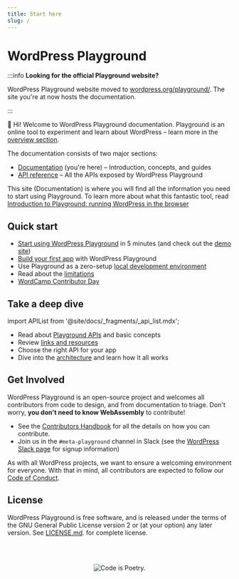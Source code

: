 ```yaml
---
title: Start here
slug: /
---
```


# WordPress Playground

:::info **Looking for the official Playground website?**

WordPress Playground website moved to [wordpress.org/playground/](https://wordpress.org/playground/). The site you're at now hosts the documentation.

:::

👋 Hi! Welcome to WordPress Playground documentation. Playground is an online tool to experiment and learn about WordPress – learn more in the [overview section](./02-overview.md).

The documentation consists of two major sections:

-   [Documentation](./01-index.md) (you're here) – Introduction, concepts, and guides
-   [API reference](/api) – All the APIs exposed by WordPress Playground

This site (Documentation) is where you will find all the information you need to start using Playground. To learn more about what this fantastic tool, read [Introduction to Playground: running WordPress in the browser](https://developer.wordpress.org/news/2024/04/05/introduction-to-playground-running-wordpress-in-the-browser/)

## Quick start

-   [Start using WordPress Playground](../02-start-using/01-index.md) in 5 minutes (and check out the [demo site](https://playground.wordpress.net/))
-   [Build your first app](../03-build-an-app/01-index.md) with WordPress Playground
-   Use Playground as a zero-setup [local development environment](../04-nodejs/01-index.md#start-a-zero-setup-dev-environment-via-vscode-extension)
-   Read about the [limitations](../12-limitations/01-index.md)
-   [WordCamp Contributor Day](../14-contributor-day/01-index.md)

## Take a deep dive

import APIList from '@site/docs/\_fragments/\_api_list.mdx';

-   Read about [Playground APIs](../06-playground-apis/01-index.md) and basic concepts
-   Review [links and resources](../15-resources.md)
-   Choose the right API for your app <APIList />
-   Dive into the [architecture](../11-architecture/01-index.md) and learn how it all works

## Get Involved

WordPress Playground is an open-source project and welcomes all contributors from code to design, and from documentation to triage. Don't worry, **you don't need to know WebAssembly** to contribute!

-   See the [Contributors Handbook](../13-contributing/01-index.md) for all the details on how you can contribute.
-   Join us in the `#meta-playground` channel in Slack (see the [WordPress Slack page](https://make.wordpress.org/chat/) for signup information)

As with all WordPress projects, we want to ensure a welcoming environment for everyone. With that in mind, all contributors are expected to follow our [Code of Conduct](https://make.wordpress.org/handbook/community-code-of-conduct/).

## License

WordPress Playground is free software, and is released under the terms of the GNU General Public License version 2 or (at your option) any later version. See [LICENSE.md](https://github.com/WordPress/wordpress-playground/blob/trunk/LICENSE). for complete license.

<br/><br/><p align="center"><img src="https://s.w.org/style/images/codeispoetry.png?1" alt="Code is Poetry." /></p>
